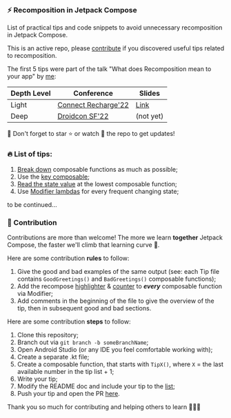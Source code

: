 ### ⚡ Recomposition in Jetpack Compose
List of practical tips and code snippets to avoid unnecessary recomposition in Jetpack Compose. 

This is an active repo, please [contribute](#-contribution) if you discovered useful tips related to recomposition.

The first 5 tips were part of the talk "What does Recomposition mean to your app" by [me](https://cupsofcode.com/about/):

| Depth Level    | Conference | Slides |
| ----------- | ----------- |----------- |
| Light   | [Connect Recharge'22](https://hopin.com/events/connect-recharge-2022/registration?code=wwK1JKQKXBSzI6RaQZcehxqtr)| [Link](https://cupsofcode.com/talks/) |
| Deep   | [Droidcon SF'22](https://www.sf.droidcon.com/speaker/aida-issayeva/what-does-recomposition-mean-to-your-app%3F)  | (not yet) |


📣 Don't forget to star ⭐ or watch 👀 the repo to get updates!

### 🔥 List of tips:

1. [Break down](/app/src/main/java/com/cupsofcode/recomposition_examples/Tip1.kt) composable functions as much as possible;
2. Use the [key composable](/app/src/main/java/com/cupsofcode/recomposition_examples/Tip2.kt);
3. [Read the state value]((/app/src/main/java/com/cupsofcode/recomposition_examples/Tip3.kt)) at the lowest composable function;
4. Use [Modifier lambdas]((/app/src/main/java/com/cupsofcode/recomposition_examples/Tip4.kt)) for every frequent changing state;

to be continued...

### 📌 Contribution

Contributions are more than welcome! 
The more we learn **together** Jetpack Compose, the faster we'll climb that learning curve 💪.

Here are some contribution **rules** to follow:
1. Give the good and bad examples of the same output (see: each Tip file contains `GoodGreetings()` and `BadGreetings()` composable functions);
2. Add the recompose [highlighter](/app/src/main/java/com/cupsofcode/recomposition_examples/RecomposeHighlighter.kt) & [counter](/app/src/main/java/com/cupsofcode/recomposition_examples/RecompositionCounter.kt) to ***every*** composable function via Modifier;
3. Add comments in the beginning of the file to give the overview of the tip, then in subsequent good and bad sections.

Here are some contribution **steps** to follow:
1. Clone this repository;
2. Branch out via `git branch -b someBranchName`;
3. Open Android Studio (or any IDE you feel comfortable working with);
4. Create a separate .kt file;
5. Create a composable function, that starts with `TipX()`, where `X` = the last available number in the tip list + 1;
6. Write your tip;
7. Modify the README doc and include your tip to the [list](#-list-of-tips);
8. Push your tip and open the PR [here](https://github.com/AidaIssayeva/recomposition_examples/pulls).

Thank you so much for contributing and helping others to learn 💚💚💚
